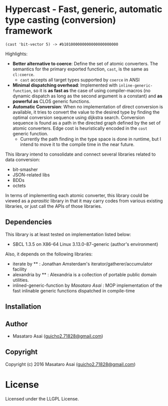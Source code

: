 
# Hypercast - Fast, generic, automatic type casting (conversion) framework

`(cast 'bit-vector 5) -> #b101000000000000000000000`

Highlights:

+ **Better alternative to coerce**: Define the set of atomic converters. The semantics for the primary exported function, `cast`, is the same as `cl:coerce`.
    + `cast` accepts all target types supported by `coerce` in ANSI
+ **Minimal dispatching overhead**: Implemented with `inline-generic-function`, so it is **as fast as** the case of using compiler-macros (no dynamic dispatch as long as the second argument is a constant) and **as powerful as** CLOS generic functions.
+ **Automatic Conversion**: When no implementation of direct conversion is available, it tries to convert the value to the desired type by finding the optimal conversion sequence using dijkstra search. Conversion sequence is found as a path in the directed graph defined by the set of atomic converters. Edge cost is heuristically encoded in the `cost` generic function.
    + Currently the path finding in the type space is done in runtime, but I intend to move it to the compile time in the near future.

This library intend to consolidate and connect several libraries related to data conversion:

+ bit-smasher
+ JSON-related libs
+ BDDs
+ octets

In terms of implementing each atomic converter, this library could be viewed as a *parasitic* library in that it may carry codes from various existing libraries, or just call the APIs of those libraries.

## Dependencies
This library is at least tested on implementation listed below:

+ SBCL 1.3.5 on X86-64 Linux 3.13.0-87-generic (author's environment)

Also, it depends on the following libraries:

+ iterate by ** :
    Jonathan Amsterdam's iterator/gatherer/accumulator facility
+ alexandria by ** :
    Alexandria is a collection of portable public domain utilities.
+ inlined-generic-function by *Masataro Asai* :
    MOP implementation of the fast inlinable generic functions dispatched in compile-time

## Installation

## Author

* Masataro Asai (guicho2.71828@gmail.com)

## Copyright

Copyright (c) 2016 Masataro Asai (guicho2.71828@gmail.com)

# License

Licensed under the LLGPL License.


